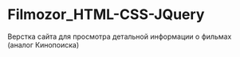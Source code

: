 # Filmozor_HTML-CSS-JQuery
Верстка сайта для просмотра детальной информации о фильмах (аналог Кинопоиска)
